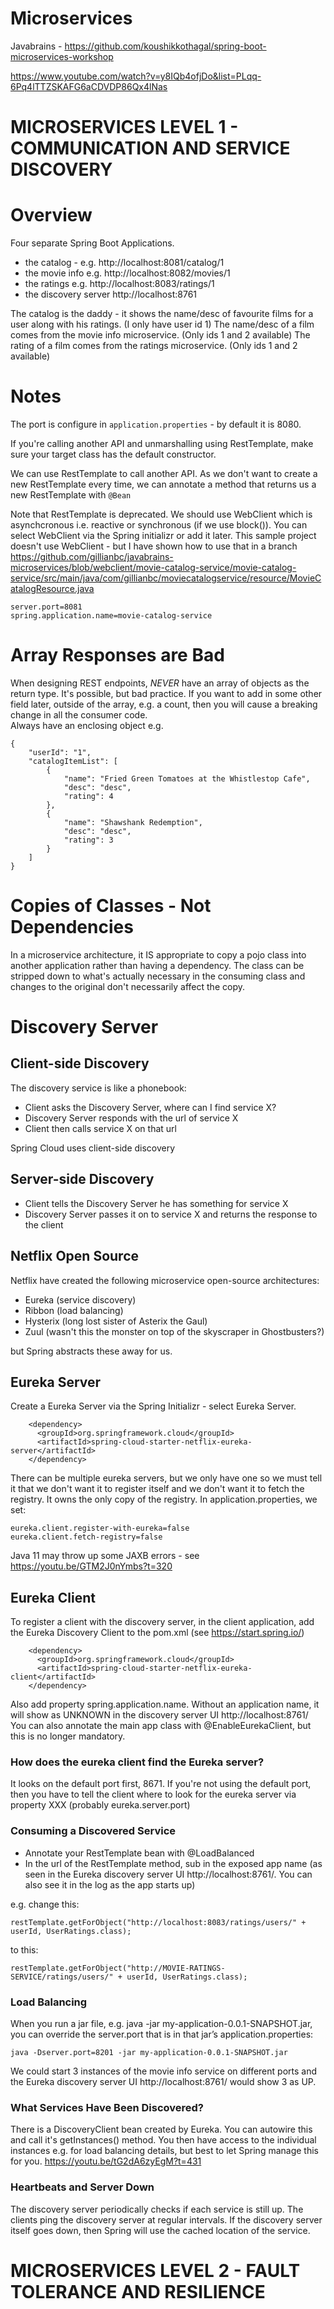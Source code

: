 # Microservices

Javabrains - https://github.com/koushikkothagal/spring-boot-microservices-workshop

https://www.youtube.com/watch?v=y8IQb4ofjDo&list=PLqq-6Pq4lTTZSKAFG6aCDVDP86Qx4lNas

# MICROSERVICES LEVEL 1 - COMMUNICATION AND SERVICE DISCOVERY

# Overview

Four separate Spring Boot Applications.  
* the catalog - e.g. http://localhost:8081/catalog/1     
* the movie info e.g. http://localhost:8082/movies/1
* the ratings e.g. http://localhost:8083/ratings/1
* the discovery server http://localhost:8761

The catalog is the daddy - it shows the name/desc of favourite films for a user along with his ratings.  (I only have user id 1)
The name/desc of a film comes from the movie info microservice.  (Only ids 1 and 2 available)
The rating of a film comes from the ratings microservice.  (Only ids 1 and 2 available)

# Notes
The port is configure in `application.properties` - by default it is 8080.

If you're calling another API and unmarshalling using RestTemplate, make sure your target class has the default constructor.

We can use RestTemplate to call another API.  As we don't want to create a new RestTemplate every time, we can annotate a method that returns us a new RestTemplate with `@Bean`

Note that RestTemplate is deprecated.  We should use WebClient which is asynchcronous i.e. reactive or synchronous (if we use block()).  You can select WebClient via the Spring initializr or add it later.  This sample project doesn't use WebClient - but I have shown how to use that in a branch https://github.com/gillianbc/javabrains-microservices/blob/webclient/movie-catalog-service/movie-catalog-service/src/main/java/com/gillianbc/moviecatalogservice/resource/MovieCatalogResource.java


```
server.port=8081
spring.application.name=movie-catalog-service
```

# Array Responses are Bad

When designing REST endpoints, *NEVER* have an array of objects as the return type.  It's possible, but bad practice.  If you want to add in some other field later, outside of the array, e.g. a count, then you will cause a breaking change in all the consumer code.  
Always have an enclosing object e.g.
```
{
    "userId": "1",
    "catalogItemList": [
        {
            "name": "Fried Green Tomatoes at the Whistlestop Cafe",
            "desc": "desc",
            "rating": 4
        },
        {
            "name": "Shawshank Redemption",
            "desc": "desc",
            "rating": 3
        }
    ]
}
```

# Copies of Classes - Not Dependencies

In a microservice architecture, it IS appropriate to copy a pojo class into another application rather than having a dependency.  The class can be stripped down to what's actually necessary in the consuming class and changes to the original don't necessarily affect the copy.  

# Discovery Server

## Client-side Discovery
The discovery service is like a phonebook:
* Client asks the Discovery Server, where can I find service X?
* Discovery Server responds with the url of service X
* Client then calls service X on that url

Spring Cloud uses client-side discovery

## Server-side Discovery

* Client tells the Discovery Server he has something for service X
* Discovery Server passes it on to service X and returns the response to the client

## Netflix Open Source

Netflix have created the following microservice open-source architectures:
* Eureka (service discovery)
* Ribbon (load balancing)
* Hysterix (long lost sister of Asterix the Gaul)
* Zuul (wasn't this the monster on top of the skyscraper in Ghostbusters?)

but Spring abstracts these away for us.

## Eureka Server

Create a Eureka Server via the Spring Initializr - select Eureka Server.
```
    <dependency>
      <groupId>org.springframework.cloud</groupId>
      <artifactId>spring-cloud-starter-netflix-eureka-server</artifactId>
    </dependency>
```

There can be multiple eureka servers, but we only have one so we must tell it that we don't want it to register itself and we don't want it to fetch the registry.  It owns the only copy of the registry.
In application.properties, we set:
``` 
eureka.client.register-with-eureka=false
eureka.client.fetch-registry=false
```
Java 11 may throw up some JAXB errors - see https://youtu.be/GTM2J0nYmbs?t=320

## Eureka Client
To register a client with the discovery server, in the client application, add the Eureka Discovery Client to the pom.xml (see https://start.spring.io/) 
```
    <dependency>
      <groupId>org.springframework.cloud</groupId>
      <artifactId>spring-cloud-starter-netflix-eureka-client</artifactId>
    </dependency>
```
Also add property spring.application.name.  Without an application name, it will show as UNKNOWN in the discovery server UI http://localhost:8761/
You can also annotate the main app class with @EnableEurekaClient, but this is no longer mandatory.

### How does the eureka client find the Eureka server?
It looks on the default port first, 8671.  If you're not using the default port, then you have to tell the client where to look for the eureka server via property XXX (probably eureka.server.port)

### Consuming a Discovered Service
* Annotate your RestTemplate bean with @LoadBalanced
* In the url of the RestTemplate method, sub in the exposed app name (as seen in the Eureka discovery server UI http://localhost:8761/.  You can also see it in the log as the app starts up)

e.g. change this:
```
restTemplate.getForObject("http://localhost:8083/ratings/users/" + userId, UserRatings.class);
```
to this:
```
restTemplate.getForObject("http://MOVIE-RATINGS-SERVICE/ratings/users/" + userId, UserRatings.class);
```

### Load Balancing
When you run a jar file, e.g.  java -jar my-application-0.0.1-SNAPSHOT.jar, you can override the server.port that is in that jar’s application.properties:
```
java -Dserver.port=8201 -jar my-application-0.0.1-SNAPSHOT.jar
```

We could start 3 instances of the movie info service on different ports and the Eureka discovery server UI http://localhost:8761/ would show 3 as UP.

### What Services Have Been Discovered?

There is a DiscoveryClient bean created by Eureka.  You can autowire this and call it's getInstances() method.  You then have access to the individual instances e.g. for load balancing details, but best to let Spring manage this for you.   https://youtu.be/tG2dA6zyEgM?t=431

### Heartbeats and Server Down
The discovery server periodically checks if each service is still up. The clients ping the discovery server at regular intervals.
If the discovery server itself goes down, then Spring will use the cached location of the service. 

# MICROSERVICES LEVEL 2 - FAULT TOLERANCE AND RESILIENCE
